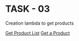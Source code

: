 # TASK - 03

Creation lambda to get products

[Get Product List](https://6dy0wgbn9i.execute-api.us-east-1.amazonaws.com/dev/products)
[Get a Product ](https://6dy0wgbn9i.execute-api.us-east-1.amazonaws.com/dev/products/7567ec4b-b10c-48c5-9345-fc73c48a80a3)
